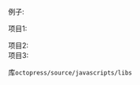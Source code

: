 例子:
<script src="http://ajax.googleapis.com/ajax/libs/jquery/1.7/jquery.min.js"></script>
<script type="text/javascript" src="/javascripts/libs/jquery.githubRepoWidget.min.js"></script>
项目1:

<div class="github-widget" data-repo="torvalds/linux"></div>
项目2:

<div class="github-widget" data-repo="JoelSutherland/GitHub-jQuery-Repo-Widget"></div>
项目3:

<div class="github-widget" data-repo="zodiac1111/zodiac1111.github.com"></div>

库`octopress/source/javascripts/libs`

